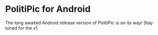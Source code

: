 # PolitiPic for Android

The long awaited Android release version of PolitiPic is on its way! Stay tuned for the v1.

